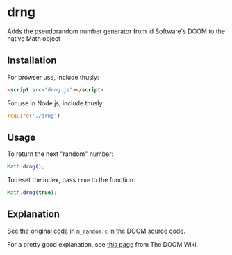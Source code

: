 # drng

Adds the pseudorandom number generator from id Software's DOOM to the native Math object

## Installation

For browser use, include thusly:

```html
<script src="drng.js"></script>
```

For use in Node.js, include thusly:

```js
require('./drng')
```

## Usage

To return the next "random" number:

```js
Math.drng();
```

To reset the index, pass `true` to the function:

```js
Math.drng(true);
```

## Explanation

See the [original code](https://github.com/id-Software/DOOM/blob/77735c3ff0772609e9c8d29e3ce2ab42ff54d20b/linuxdoom-1.10/m_random.c) in `m_random.c` in the DOOM source code.

For a pretty good explanation, see [this page](http://doom.wikia.com/wiki/Pseudorandom_number_generator) from The DOOM Wiki.
